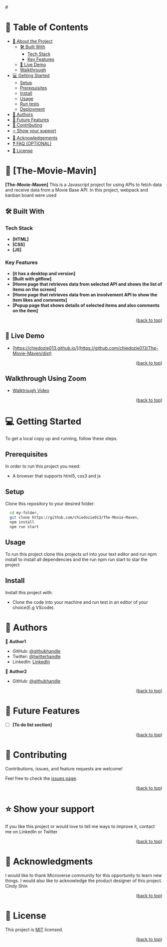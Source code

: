 #<a name="readme-top"></a>

# 📗 Table of Contents

- [📖 About the Project](#about-project)
  - [🛠 Built With](#built-with)
    - [Tech Stack](#tech-stack)
    - [Key Features](#key-features)
  - [🚀 Live Demo](#live-demo)
  - [ Walkthrough](#walkthrough-using-zoom)
- [💻 Getting Started](#getting-started)
  - [Setup](#setup)
  - [Prerequisites](#prerequisites)
  - [Install](#install)
  - [Usage](#usage)
  - [Run tests](#run-tests)
  - [Deployment](#triangular_flag_on_post-deployment)
- [👥 Authors](#authors)
- [🔭 Future Features](#future-features)
- [🤝 Contributing](#contributing)
- [⭐️ Show your support](#support)
- [🙏 Acknowledgements](#acknowledgements)
- [❓ FAQ (OPTIONAL)](#faq)
- [📝 License](#license)

# 📖 [The-Movie-Mavin] <a name="about-project"></a>

**[The-Movie-Maven]**
This is a Javascript project for using APIs to fetch data and receive data from a Movie Base API. In this project, webpack and kanban board were used

## 🛠 Built With <a name="HTML, CSS and JS"></a>

### Tech Stack <a name="Front end"></a>

- **[HTML]**
- **[CSS]**
- **[JS]**

### Key Features <a name="key-features"></a>

- **[it has a desktop and version]**
- **[Built with gitflow]**
- **[Home page that retrieves data from selected API and shows the list of items on the screen]**
- **[Home page that retrieves data from an involvement API to show the item likes and comments]**
- **[Popup page that shows details of selected items and also comments on the item]**

<p align="right">(<a href="#readme-top">back to top</a>)</p>

## 🚀 Live Demo <a name="live-demo"></a>

- [https://chiedozie013.github.io/](https://github.com/chiedozie013/The-Movie-Maven/dist)

<p align="right">(<a href="#readme-top">back to top</a>)</p>

## Walkthrough Using Zoom

- [Walktrough Video](https://drive.google.com/file/d/1d6-3VXtMF8AyMfYlTO30esRy4_HFa59N/view?usp=drive_link)

<p align="right">(<a href="#readme-top">back to top</a>)</p>

# 💻 Getting Started <a name="getting-started"></a>

To get a local copy up and running, follow these steps.

## Prerequisites

In order to run this project you need:

- A browser that supports html5, css3 and js

## Setup

Clone this repository to your desired folder:

```sh
  cd my-folder,
  git clone https://github.com/chiedozie013/The-Movie-Maven,
  npm install
  npm run start
```

## Usage

To run this project clone this projects url into your text editor and run npm install to install all dependencies and the run npm run start to star the project

## Install

Install this project with:

- Clone the code into your machine and run test in an editor of your choice(E.g VScode).

# 👥 Authors <a name="authors"></a>

👤 **Author1**

- GitHub: [@githubhandle](https://github.com/chiedozie013)
- Twitter: [@twitterhandle](https://twitter.com/edoziey)
- LinkedIn: [LinkedIn](https://www.linkedin.com/in/chiedozie013/)

👤 **Author2**

- GitHub: [@githubhandle](https://github.com/SamuelTakyiBoateng)

<p align="right">(<a href="#readme-top">back to top</a>)</p>

# 🔭 Future Features <a name="future-features"></a>

- [ ] **[To do list section]**

<p align="right">(<a href="#readme-top">back to top</a>)</p>

# 🤝 Contributing <a name="contributing"></a>

Contributions, issues, and feature requests are welcome!

Feel free to check the [issues page](https://github.com/chiedozie013/The-Movie-Maven/issues).

<p align="right">(<a href="#readme-top">back to top</a>)</p>

# ⭐️ Show your support <a name="support"></a>

If you like this project or would love to tell me ways to improve it, contact me on LinkedIn or Twitter

<p align="right">(<a href="#readme-top">back to top</a>)</p>

# 🙏 Acknowledgments <a name="acknowledgements"></a>

I would like to thank Microverse community for this opportunity to learn new things.
I would also like to acknowledge the product designer of this project. Cindy Shin

<p align="right">(<a href="#readme-top">back to top</a>)</p>

# 📝 License <a name="license"></a>

This project is [MIT](https://github.com/chiedozie013/The-Movie-Maven/blob/development/LICENSE) licensed.

<p align="right">(<a href="#readme-top">back to top</a>)</p>
